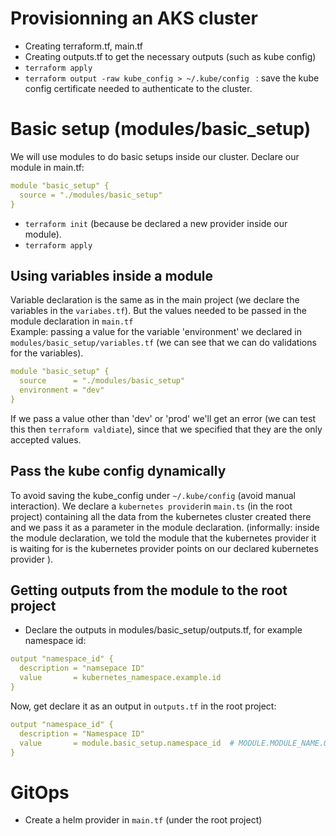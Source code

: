 # Provisionning an AKS cluster

* Creating terraform.tf, main.tf
* Creating outputs.tf to get the necessary outputs (such as kube config)
* `terraform apply`
* `terraform output -raw kube_config > ~/.kube/config ` :  save the kube config certificate needed to authenticate to the cluster.

# Basic setup (modules/basic_setup)
We will use modules to do basic setups inside our cluster.
Declare our module in main.tf: 
```yaml
module "basic_setup" {
  source = "./modules/basic_setup"
} 
```
* `terraform init` (because be declared a new provider inside our module).
* `terraform apply`

## Using variables inside a module
Variable declaration is the same as in the main project (we declare the variables in the `variabes.tf`).
But the values needed to be passed in the module declaration in `main.tf` <br>
Example: passing a value for the variable 'environment' we declared in `modules/basic_setup/variables.tf` (we can see that we can do validations for the variables).
```yaml
module "basic_setup" {
  source      = "./modules/basic_setup"
  environment = "dev"
}
```
If we pass a value other than 'dev' or 'prod' we'll get an error (we can test this then `terraform valdiate`), since that we specified that they are the only accepted values.

## Pass the kube config dynamically
To avoid saving the kube_config under `~/.kube/config` (avoid manual interaction). We declare a `kubernetes provider`in `main.ts` (in the root project)  containing all the data from the kubernetes cluster created there and we pass it as a parameter in the module declaration. (informally: inside the module declaration, we told the module that the kubernetes provider it is waiting for is the kubernetes provider points on our declared kubernetes provider ).
## Getting outputs from the module to the root project
* Declare the outputs in modules/basic_setup/outputs.tf, for example namespace id:
```yaml
output "namespace_id" {
  description = "namsepace ID"
  value       = kubernetes_namespace.example.id
}
```
Now, get declare it as an output in `outputs.tf` in the root project:
```yaml
output "namespace_id" {
  description = "Namespace ID"
  value       = module.basic_setup.namespace_id  # MODULE.MODULE_NAME.OUTPUT_NAME
}
```

# GitOps
* Create a helm provider in `main.tf` (under the root project)
```yaml

```
